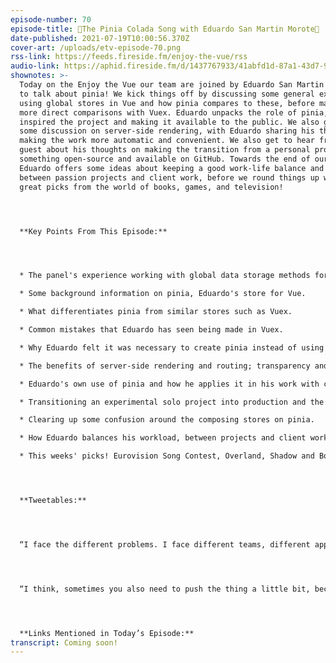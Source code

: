```yaml
---
episode-number: 70
episode-title: 🍍The Pinia Colada Song with Eduardo San Martin Morote🍍
date-published: 2021-07-19T10:00:56.370Z
cover-art: /uploads/etv-episode-70.png
rss-link: https://feeds.fireside.fm/enjoy-the-vue/rss
audio-link: https://aphid.fireside.fm/d/1437767933/41abfd1d-87a1-43d7-94d9-7fda3a5120e1/e46c5b0a-cb28-4434-be20-072b141321c1.mp3
shownotes: >-
  Today on the Enjoy the Vue our team are joined by Eduardo San Martin Morote,
  to talk about pinia! We kick things off by discussing some general experiences
  using global stores in Vue and how pinia compares to these, before making some
  more direct comparisons with Vuex. Eduardo unpacks the role of pinia, and what
  inspired the project and making it available to the public. We also get into
  some discussion on server-side rendering, with Eduardo sharing his thoughts on
  making the work more automatic and convenient. We also get to hear from our
  guest about his thoughts on making the transition from a personal project into
  something open-source and available on GitHub. Towards the end of our chat,
  Eduardo offers some ideas about keeping a good work-life balance and swapping
  between passion projects and client work, before we round things up with some
  great picks from the world of books, games, and television!  




  **Key Points From This Episode:**




  * The panel's experience working with global data storage methods for Vue. 

  * Some background information on pinia, Eduardo's store for Vue.

  * What differentiates pinia from similar stores such as Vuex.

  * Common mistakes that Eduardo has seen being made in Vuex.

  * Why Eduardo felt it was necessary to create pinia instead of using the composition API. 

  * The benefits of server-side rendering and routing; transparency and convenience. 

  * Eduardo's own use of pinia and how he applies it in his work with clients. 

  * Transitioning an experimental solo project into production and the mass market.

  * Clearing up some confusion around the composing stores on pinia. 

  * How Eduardo balances his workload, between projects and client work.

  * This weeks' picks! Eurovision Song Contest, Overland, Shadow and Bone, and more!




  **Tweetables:**




  “I face the different problems. I face different teams, different application architectures. That's what I use. I use that knowledge to build the APIs that could work in all these scenarios.” — [@posva](https://twitter.com/posva?lang=en) \[0:29:05]




  “I think, sometimes you also need to push the thing a little bit, because if you want to get more users, you need to announce things. You need to talk about the thing.” — [@posva](https://twitter.com/posva?lang=en) \[0:36:03]




  **Links Mentioned in Today’s Episode:**
transcript: Coming soon!
---
```

